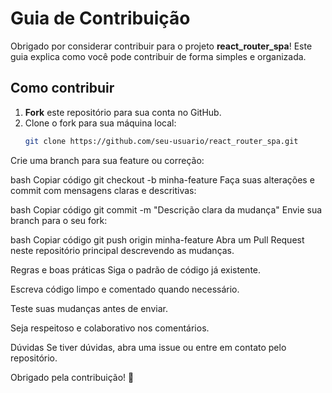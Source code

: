# Guia de Contribuição

Obrigado por considerar contribuir para o projeto **react_router_spa**! Este guia explica como você pode contribuir de forma simples e organizada.

## Como contribuir

1. **Fork** este repositório para sua conta no GitHub.  
2. Clone o fork para sua máquina local:
   ```bash
   git clone https://github.com/seu-usuario/react_router_spa.git
Crie uma branch para sua feature ou correção:

bash
Copiar código
git checkout -b minha-feature
Faça suas alterações e commit com mensagens claras e descritivas:

bash
Copiar código
git commit -m "Descrição clara da mudança"
Envie sua branch para o seu fork:

bash
Copiar código
git push origin minha-feature
Abra um Pull Request neste repositório principal descrevendo as mudanças.

Regras e boas práticas
Siga o padrão de código já existente.

Escreva código limpo e comentado quando necessário.

Teste suas mudanças antes de enviar.

Seja respeitoso e colaborativo nos comentários.

Dúvidas
Se tiver dúvidas, abra uma issue ou entre em contato pelo repositório.

Obrigado pela contribuição! 🙌